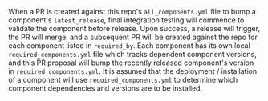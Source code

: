 When a PR is created against this repo's `all_components.yml` file to bump a
component's `latest_release`, final integration testing will commence to
validate the component before release. Upon success, a release will trigger,
the PR will merge, and a subsequent PR will be created against the repo for
each component listed in `required_by`. Each component has its own local
`required_components.yml` file which tracks dependent component versions, and
this PR proposal will bump the recently released component's version in
`required_components.yml`. It is assumed that the deployment / installation of
a component will use `required_components.yml` to determine which component
dependencies and versions are to be installed.

